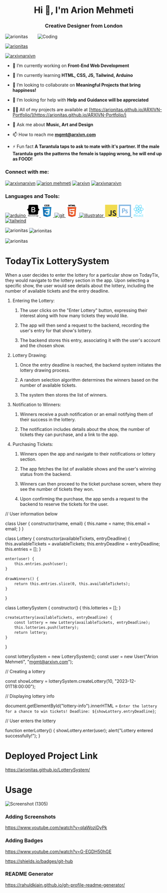 <h1 align="center">Hi 👋, I'm Arion Mehmeti</h1>
<h3 align="center">Creative Designer from London</h3>
<img align="right" alt="Coding" width="400" src="https://media.tenor.com/-UygBh3nnfEAAAAC/coding.gif">

<p align="left"> <img src="https://komarev.com/ghpvc/?username=arionitas&label=Profile%20views&color=0e75b6&style=flat" alt="arionitas" /> </p>

<p align="left"> <a href="https://github.com/ryo-ma/github-profile-trophy"><img src="https://github-profile-trophy.vercel.app/?username=arionitas" alt="arionitas" /></a> </p>

<p align="left"> <a href="https://twitter.com/arxivnarxivn" target="blank"><img src="https://img.shields.io/twitter/follow/arxivnarxivn?logo=twitter&style=for-the-badge" alt="arxivnarxivn" /></a> </p>

- 🔭 I’m currently working on **Front-End Web Development**

- 🌱 I’m currently learning **HTML, CSS, JS, Tailwind, Arduino**

- 👯 I’m looking to collaborate on **Meaningful Projects that bring happiness!**

- 🤝 I’m looking for help with **Help and Guidance will be appreciated**

- 👨‍💻 All of my projects are available at [https://arionitas.github.io/ARXIVN-Portfolio/](https://arionitas.github.io/ARXIVN-Portfolio/)

- 💬 Ask me about **Music, Art and Design**

- 📫 How to reach me **mgmt@arxivn.com**


- ⚡ Fun fact **A Tarantula taps to ask to mate with it's partner. If the male Tarantula gets the patterns the female is tapping wrong, he will end up as FOOD!**

<h3 align="left">Connect with me:</h3>
<p align="left">
<a href="https://twitter.com/arxivnarxivn" target="blank"><img align="center" src="https://raw.githubusercontent.com/rahuldkjain/github-profile-readme-generator/master/src/images/icons/Social/twitter.svg" alt="arxivnarxivn" height="30" width="40" /></a>
<a href="https://linkedin.com/in/arion mehmeti" target="blank"><img align="center" src="https://raw.githubusercontent.com/rahuldkjain/github-profile-readme-generator/master/src/images/icons/Social/linked-in-alt.svg" alt="arion mehmeti" height="30" width="40" /></a>
<a href="https://instagram.com/arxivn" target="blank"><img align="center" src="https://raw.githubusercontent.com/rahuldkjain/github-profile-readme-generator/master/src/images/icons/Social/instagram.svg" alt="arxivn" height="30" width="40" /></a>
<a href="https://www.youtube.com/c/arxivnarxivn" target="blank"><img align="center" src="https://raw.githubusercontent.com/rahuldkjain/github-profile-readme-generator/master/src/images/icons/Social/youtube.svg" alt="arxivnarxivn" height="30" width="40" /></a>
</p>

<h3 align="left">Languages and Tools:</h3>
<p align="left"> <a href="https://www.arduino.cc/" target="_blank" rel="noreferrer"> <img src="https://cdn.worldvectorlogo.com/logos/arduino-1.svg" alt="arduino" width="40" height="40"/> </a> <a href="https://getbootstrap.com" target="_blank" rel="noreferrer"> <img src="https://raw.githubusercontent.com/devicons/devicon/master/icons/bootstrap/bootstrap-plain-wordmark.svg" alt="bootstrap" width="40" height="40"/> </a> <a href="https://www.w3schools.com/css/" target="_blank" rel="noreferrer"> <img src="https://raw.githubusercontent.com/devicons/devicon/master/icons/css3/css3-original-wordmark.svg" alt="css3" width="40" height="40"/> </a> <a href="https://git-scm.com/" target="_blank" rel="noreferrer"> <img src="https://www.vectorlogo.zone/logos/git-scm/git-scm-icon.svg" alt="git" width="40" height="40"/> </a> <a href="https://www.w3.org/html/" target="_blank" rel="noreferrer"> <img src="https://raw.githubusercontent.com/devicons/devicon/master/icons/html5/html5-original-wordmark.svg" alt="html5" width="40" height="40"/> </a> <a href="https://www.adobe.com/in/products/illustrator.html" target="_blank" rel="noreferrer"> <img src="https://www.vectorlogo.zone/logos/adobe_illustrator/adobe_illustrator-icon.svg" alt="illustrator" width="40" height="40"/> </a> <a href="https://developer.mozilla.org/en-US/docs/Web/JavaScript" target="_blank" rel="noreferrer"> <img src="https://raw.githubusercontent.com/devicons/devicon/master/icons/javascript/javascript-original.svg" alt="javascript" width="40" height="40"/> </a> <a href="https://www.photoshop.com/en" target="_blank" rel="noreferrer"> <img src="https://raw.githubusercontent.com/devicons/devicon/master/icons/photoshop/photoshop-line.svg" alt="photoshop" width="40" height="40"/> </a> <a href="https://reactjs.org/" target="_blank" rel="noreferrer"> <img src="https://raw.githubusercontent.com/devicons/devicon/master/icons/react/react-original-wordmark.svg" alt="react" width="40" height="40"/> </a> <a href="https://tailwindcss.com/" target="_blank" rel="noreferrer"> <img src="https://www.vectorlogo.zone/logos/tailwindcss/tailwindcss-icon.svg" alt="tailwind" width="40" height="40"/> </a> </p>

<p><img align="left" src="https://github-readme-stats.vercel.app/api/top-langs?username=arionitas&show_icons=true&locale=en&layout=compact" alt="arionitas" /></p>

<p>&nbsp;<img align="center" src="https://github-readme-stats.vercel.app/api?username=arionitas&show_icons=true&locale=en" alt="arionitas" /></p>

<p><img align="center" src="https://github-readme-streak-stats.herokuapp.com/?user=arionitas&" alt="arionitas" /></p>


# TodayTix LotterySystem

When a user decides to enter the lottery for a particular show on TodayTix, they would navigate to the lottery section in the app. Upon selecting a specific show, the user would see details about the lottery, including the number of available tickets and the entry deadline.

1. Entering the Lottery:

   1. The user clicks on the "Enter Lottery" button, expressing their interest along with how many tickets they would like.

   2. The app will then send a request to the backend, recording the user's entry for that show's lottery.

   3. The backend stores this entry, associating it with the user's account and the chosen show.



2. Lottery Drawing:

   1. Once the entry deadline is reached, the backend system initiates the lottery drawing process.

   2. A random selection algorithm determines the winners based on the number of available tickets.

   3. The system then stores the list of winners.



3. Notification to Winners:

   1. Winners receive a push notification or an email notifying them of their success in the lottery.

   2. The notification includes details about the show, the number of tickets they can purchase, and a link to the app.



4. Purchasing Tickets:

   1. Winners open the app and navigate to their notifications or lottery section.

   2. The app fetches the list of available shows and the user's winning status from the backend.

   3. Winners can then proceed to the ticket purchase screen, where they see the number of tickets they won.

   4. Upon confirming the purchase, the app sends a request to the backend to reserve the tickets for the user.



// User information below

class User {
    constructor(name, email) {
        this.name = name;
        this.email = email;
    }
}

class Lottery {
    constructor(availableTickets, entryDeadline) {
        this.availableTickets = availableTickets;
        this.entryDeadline = entryDeadline;
        this.entries = [];
    }

    enter(user) {
        this.entries.push(user);
    }

    drawWinners() {
        return this.entries.slice(0, this.availableTickets);
    }
}

class LotterySystem {
    constructor() {
        this.lotteries = [];
    }



    createLottery(availableTickets, entryDeadline) {
        const lottery = new Lottery(availableTickets, entryDeadline);
        this.lotteries.push(lottery);
        return lottery;
    }

}

const lotterySystem = new LotterySystem();
const user = new User("Arion Mehmeti", "mgmt@arxivn.com");

// Creating a lottery

const showLottery = lotterySystem.createLottery(10, "2023-12-01T18:00:00");

// Displaying lottery info

document.getElementById("lottery-info").innerHTML = `Enter the lottery for a chance to win tickets! Deadline: ${showLottery.entryDeadline}`;

// User enters the lottery

function enterLottery() {
    showLottery.enter(user);
    alert("Lottery entered successfully!");
}

# Deployed Project Link

https://arionitas.github.io/LotterySystem/

# Usage

![Screenshot (1305)](https://github.com/arionitas/LotterySystem/assets/60946518/7965b953-9ed0-40db-8f7f-ec7756812884)



### Adding Screenshots
https://www.youtube.com/watch?v=qIaWozjDyPk

### Adding Badges
https://www.youtube.com/watch?v=G-EGDH50hGE

https://shields.io/badges/git-hub

### README Generator
https://rahuldkjain.github.io/gh-profile-readme-generator/

